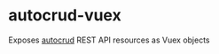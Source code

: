 # autocrud-vuex

Exposes [autocrud](https://github.com/artisanwebworks/autocrud-vuex) REST API resources as
Vuex objects


